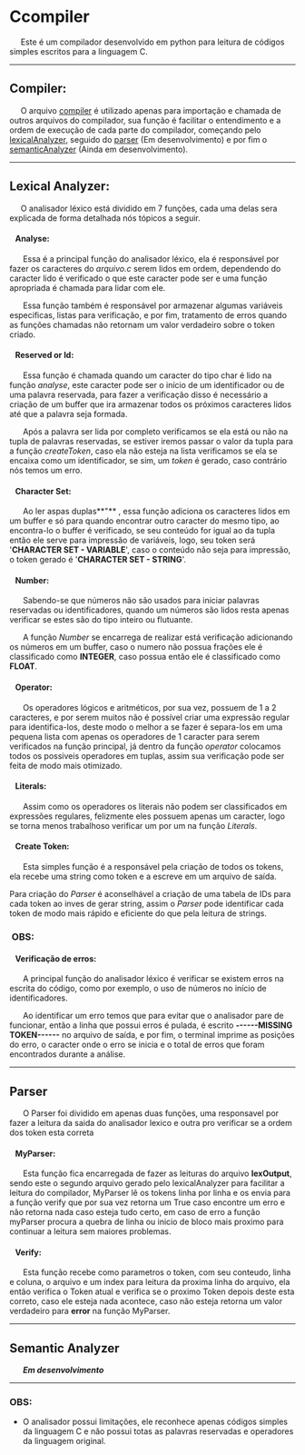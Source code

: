 # Ccompiler

&nbsp;&nbsp;&nbsp;&nbsp;&nbsp;Este é um compilador desenvolvido em python para leitura de códigos simples escritos para a linguagem C.
___
## Compiler:
&nbsp;&nbsp;&nbsp;&nbsp;&nbsp;O arquivo [compiler](https://github.com/VitoReis/Ccompiler/blob/main/compiler.py) é utilizado apenas para importação e chamada de outros arquivos do compilador, sua função é facilitar o entendimento e a ordem de execução de cada parte do compilador, começando pelo [lexicalAnalyzer](https://github.com/VitoReis/Ccompiler/blob/main/lexicalAnalyzer.py), seguido do [parser]() (Em desenvolvimento) e por fim o [semanticAnalyzer]() (Ainda em desenvolvimento).
___

## Lexical Analyzer:
&nbsp;&nbsp;&nbsp;&nbsp;&nbsp;O analisador léxico está dividido em 7 funções, cada uma delas sera explicada de forma detalhada nós tópicos a seguir.

#### &nbsp;&nbsp;&nbsp;Analyse:
&nbsp;&nbsp;&nbsp;&nbsp;&nbsp;&nbsp;Essa é a principal função do analisador léxico, ela é responsável por fazer os caracteres do *arquivo.c* serem lidos em ordem, dependendo do caracter lido é verificado o que este caracter pode ser e uma função apropriada é chamada para lidar com ele.

&nbsp;&nbsp;&nbsp;&nbsp;&nbsp;&nbsp;Essa função também é responsável por armazenar algumas variáveis especificas, listas para verificação, e por fim, tratamento de erros quando as funções chamadas não retornam um valor verdadeiro sobre o token criado.

#### &nbsp;&nbsp;&nbsp;Reserved or Id:
&nbsp;&nbsp;&nbsp;&nbsp;&nbsp;&nbsp;Essa função é chamada quando um caracter do tipo char é lido na função *analyse*, este caracter pode ser o início de um identificador ou de uma palavra reservada, para fazer a verificação disso é necessário a criação de um buffer que ira armazenar todos os próximos caracteres lidos até que a palavra seja formada.

&nbsp;&nbsp;&nbsp;&nbsp;&nbsp;&nbsp;Após a palavra ser lida por completo verificamos se ela está ou não na tupla de palavras reservadas, se estiver iremos passar o valor da tupla para a função *createToken*, caso ela não esteja na lista verificamos se ela se encaixa como um identificador, se sim, um *token* é gerado, caso contrário nós temos um erro.

#### &nbsp;&nbsp;&nbsp;Character Set:
&nbsp;&nbsp;&nbsp;&nbsp;&nbsp;&nbsp;Ao ler aspas duplas**"** , essa função adiciona os caracteres lidos em um buffer e só para quando encontrar outro caracter do mesmo tipo, ao encontra-lo o buffer é verificado, se seu conteúdo for igual ao da tupla então ele serve para impressão de variáveis, logo, seu token será '**CHARACTER SET - VARIABLE**', caso o conteúdo não seja para impressão, o token gerado é '**CHARACTER SET - STRING**'.

#### &nbsp;&nbsp;&nbsp;Number:
&nbsp;&nbsp;&nbsp;&nbsp;&nbsp;&nbsp;Sabendo-se que números não são usados para iniciar palavras reservadas ou identificadores, quando um números são lidos resta apenas verificar se estes são do tipo inteiro ou flutuante.

&nbsp;&nbsp;&nbsp;&nbsp;&nbsp;&nbsp;A função *Number* se encarrega de realizar está verificação adicionando os números em um buffer, caso o numero não possua frações ele é classificado como **INTEGER**, caso possua então ele é classificado como **FLOAT**.

#### &nbsp;&nbsp;&nbsp;Operator:
&nbsp;&nbsp;&nbsp;&nbsp;&nbsp;&nbsp;Os operadores lógicos e aritméticos, por sua vez, possuem de 1 a 2 caracteres, e por serem muitos não é possível criar uma expressão regular para identifica-los, deste modo o melhor a se fazer é separa-los em uma pequena lista com apenas os operadores de 1 caracter para serem verificados na função principal, já dentro da função *operator* colocamos todos os possiveis operadores em tuplas, assim sua verificação pode ser feita de modo mais otimizado.

#### &nbsp;&nbsp;&nbsp;Literals:
&nbsp;&nbsp;&nbsp;&nbsp;&nbsp;&nbsp;Assim como os operadores os literais não podem ser classificados em expressões regulares, felizmente eles possuem apenas um caracter, logo se torna menos trabalhoso verificar um por um na função *Literals*.

#### &nbsp;&nbsp;&nbsp;Create Token:
&nbsp;&nbsp;&nbsp;&nbsp;&nbsp;&nbsp;Esta simples função é a responsável pela criação de todos os tokens, ela recebe uma string como token e a escreve em um arquivo de saída.

Para criação do *Parser* é aconselhável a criação de uma tabela de IDs para cada token ao inves de gerar string, assim o *Parser* pode identificar cada token de modo mais rápido e eficiente do que pela leitura de strings.
### &nbsp;OBS:
#### &nbsp;&nbsp;&nbsp;Verificação de erros:
&nbsp;&nbsp;&nbsp;&nbsp;&nbsp;&nbsp;A principal função do analisador léxico é verificar se existem erros na escrita do código, como por exemplo, o uso de números no início de identificadores.

&nbsp;&nbsp;&nbsp;&nbsp;&nbsp;&nbsp;Ao identificar um erro temos que para evitar que o analisador pare de funcionar, então a linha que possui erros é pulada, é escrito **------MISSING TOKEN------** no arquivo de saída, e por fim, o terminal imprime as posições do erro, o caracter onde o erro se inicia e o total de erros que foram encontrados durante a análise.

___
## Parser
&nbsp;&nbsp;&nbsp;&nbsp;&nbsp;&nbsp;O Parser foi dividido em apenas duas funções, uma responsavel por fazer a leitura da saida do analisador lexico e outra pro verificar se a ordem dos token esta correta

#### &nbsp;&nbsp;&nbsp;MyParser:
&nbsp;&nbsp;&nbsp;&nbsp;&nbsp;&nbsp;Esta função fica encarregada de fazer as leituras do arquivo **lexOutput**, sendo este o segundo arquivo gerado pelo lexicalAnalyzer para facilitar a leitura do compilador, MyParser lê os tokens linha por linha e os envia para a função verify que por sua vez retorna um True caso encontre um erro e não retorna nada caso esteja tudo certo, em caso de erro a função myParser procura a quebra de linha ou inicio de bloco mais proximo para continuar a leitura sem maiores problemas.

#### &nbsp;&nbsp;&nbsp;Verify:
&nbsp;&nbsp;&nbsp;&nbsp;&nbsp;&nbsp;Esta função recebe como parametros o token, com seu conteudo, linha e coluna, o arquivo e um index para leitura da proxima linha do arquivo, ela então verifica o Token atual e verifica se o proximo Token depois deste esta correto, caso ele esteja nada acontece, caso não esteja retorna um valor verdadeiro para **error** na função MyParser.
___
## Semantic Analyzer
&nbsp;&nbsp;&nbsp;&nbsp;&nbsp;&nbsp;_**Em desenvolvimento**_

___
### OBS:
* O analisador possui limitações, ele reconhece apenas códigos simples da linguagem C e não possui totas as palavras reservadas e operadores da linguagem original.

